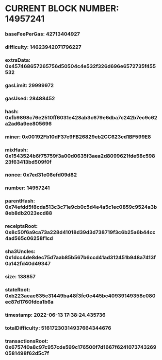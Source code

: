 # CURRENT BLOCK NUMBER: 14957241

### baseFeePerGas: 42713404927
### difficulty: 14623942071796227
### extraData: 0x457468657265756d50504c4e532f326d696e6572735f455532
### gasLimit: 29999972
### gasUsed: 28488452
### hash: 0xfb9898c76e2510ff6031e428ab3c679e6dba7c242b7ec9c62a2ad6a9ee805696
### miner: 0x00192Fb10dF37c9FB26829eb2CC623cd1BF599E8
### mixHash: 0x1543524b6f75759f3a00d0635f3aea2d8099621fde58c59823f63413bd509f0f
### nonce: 0x7ed31e08efd09d82
### number: 14957241
### parentHash: 0x74efdd5f8cda513c3c71e9cb0c5d4e4a5c1ec0859c9524a3b8eb8db2023ecd88
### receiptsRoot: 0x8c50f6a9ca73a228d41018d39d3d738719f3c6b25a6b44cc4ad565c06258f1cd
### sha3Uncles: 0x1dcc4de8dec75d7aab85b567b6ccd41ad312451b948a7413f0a142fd40d49347
### size: 138857
### stateRoot: 0xb223aeae635e31449ba48f3fc0c445bc40939149358c080ec87d1760fdca1b6a
### timestamp: 2022-06-13 17:38:24.435736
### totalDifficulty: 51617230314937664344676
### transactionsRoot: 0x675740a8c97c957cde599c176500f7d1667f62410737432690581498f62d5c7f
